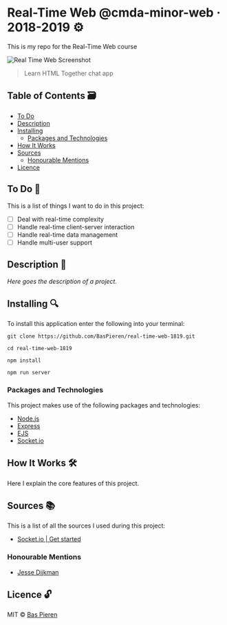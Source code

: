 # Real-Time Web @cmda-minor-web · 2018-2019 ⚙️

This is my repo for the Real-Time Web course

![Real Time Web Screenshot](https://i.imgur.com/t95Kias.png)
> Learn HTML Together chat app

## Table of Contents 🗃
* [To Do](#to-do-)
* [Description](#description-)
* [Installing](#installing-)
  * [Packages and Technologies](#packages-and-technologies)
* [How It Works](#how-it-works-️)
* [Sources](#sources-)
  * [Honourable Mentions](#honourable-mentions)
* [Licence](#licence-)

## To Do 📌
This is a list of things I want to do in this project:

- [ ] Deal with real-time complexity
- [ ] Handle real-time client-server interaction
- [ ] Handle real-time data management
- [ ] Handle multi-user support

## Description 📝
*Here goes the description of a project.*

## Installing 🔍
To install this application enter the following into your terminal:
```
git clone https://github.com/BasPieren/real-time-web-1819.git

cd real-time-web-1819

npm install

npm run server
```

### Packages and Technologies
This project makes use of the following packages and technologies:

* [Node.js](https://nodejs.org/en/)
* [Express](https://expressjs.com/)
* [EJS](https://ejs.co/)
* [Socket.io](http://socket.io)

## How It Works 🛠️
Here I explain the core features of this project.

## Sources 📚
This is a list of all the sources I used during this project:

  * [Socket.io | Get started](https://socket.io/get-started/chat/)

### Honourable Mentions

  * [Jesse Dijkman](https://github.com/jesseDijkman1/)

## Licence 🔓
MIT © [Bas Pieren](https://github.com/BasPieren)
